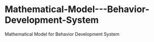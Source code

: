 # Mathematical-Model---Behavior-Development-System
Mathematical Model for Behavior Development System
